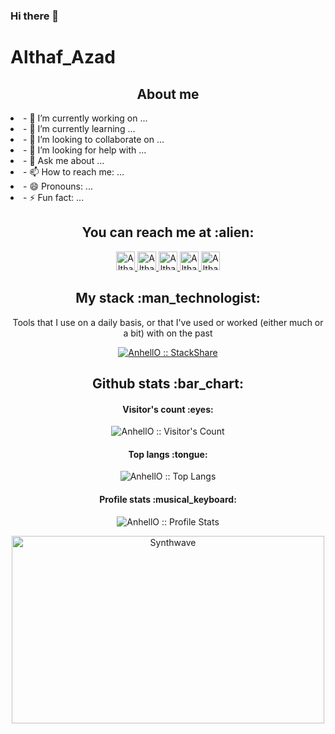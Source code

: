### Hi there 👋

<!--
**Althaf99/Althaf99** is a ✨ _special_ ✨ repository because its `README.md` (this file) appears on your GitHub profile.

Here are some ideas to get you started:

- 🔭 I’m currently working on ... 
- 🌱 I’m currently learning ... Java with Spring Boot
- 👯 I’m looking to collaborate on ...
- 🤔 I’m looking for help with ...
- 💬 Ask me about ...
- 📫 How to reach me: ...
- 😄 Pronouns: ...
- ⚡ Fun fact: ...
-->

# Althaf_Azad
<h2 align="center">About me</h2>
<ui>
<li>- 🔭 I’m currently working on ...
<li>- 🌱 I’m currently learning ...
<li>- 👯 I’m looking to collaborate on ...
<li>- 🤔 I’m looking for help with ...
<li>- 💬 Ask me about ...
<li>- 📫 How to reach me: ...
<li>- 😄 Pronouns: ...
<li>- ⚡ Fun fact: ...
  </ui>
<h2 align="center">You can reach me at :alien:</h2>

<p align="center">
<!--   <a href="https://dev.to/anhello">
    <img src="https://d2fltix0v2e0sb.cloudfront.net/dev-badge.svg" alt="Angel Santiago Jaime Zavala's DEV Profile" height="30" width="30">
  </a> -->

  <a href="https://www.linkedin.com/in/althaf-azad-290aaa19b/">
    <img src="https://www.vectorlogo.zone/logos/linkedin/linkedin-icon.svg" alt="Altha Azad's LinkedIn Profile" height="30" width="30">
  </a>

  <a href="https://stackoverflow.com/users/15229589/mohamed-althaf">
    <img src="https://www.vectorlogo.zone/logos/stackoverflow/stackoverflow-icon.svg" alt="Althaf Azad's Stack Overflow Profile" height="30" width="30">
  </a>

<!--   <a href="https://stackexchange.com/users/3525056/angel-santiago-jaime-zavala">
    <img src="https://www.vectorlogo.zone/logos/stackexchange/stackexchange-icon.svg" alt="Angel Santiago Jaime Zavala's Stack Exchange Profile" height="30" width="30">
  </a> -->

<!--   <a href="https://stackshare.io/anhello">
    <img src="https://cdn.worldvectorlogo.com/logos/stackshare.svg" alt="Angel Santiago Jaime Zavala's StackShare Profile" height="30" width="30">
  </a> -->
  
  <a href="https://github.com/Althaf99">
    <img src="https://www.vectorlogo.zone/logos/gitlab/gitlab-icon.svg" alt="Althaf Azad's GitLab Profile" height="30" width="30">
  </a>
  
  <a href="https://medium.com/@mohamedalthaf872">
    <img src="https://www.vectorlogo.zone/logos/medium/medium-tile.svg" alt="Althaf Azad's Medium Profile" height="30" width="30">
  </a>
  
  <a href="https://www.youtube.com/channel/UCLl6t-GgvhODwom5qnb2Jqg">
    <img src="https://www.vectorlogo.zone/logos/youtube/youtube-icon.svg" alt="Althaf's YouTube Channel" height="30" width="30">
  </a>
</p>

<h2 align="center">My stack :man_technologist:</h2>

<p align="center">Tools that I use on a daily basis, or that I've used or worked (either much or a bit) with on the past</p>
<p align="center">
  <a href="https://stackshare.io/mohamedalthaf872/portfolio#stack">
    <img src="http://img.shields.io/badge/tech-stack-0690fa.svg?style=flat" alt="AnhellO :: StackShare" />
  </a>
</p>

<h2 align="center">Github stats :bar_chart:</h2>

<h4 align="center">Visitor's count :eyes:</h4>

<p align="center"><img src="https://profile-counter.glitch.me/{AnhellO}/count.svg" alt="AnhellO :: Visitor's Count" /></p>

<h4 align="center">Top langs :tongue:</h4>

<p align="center"><img src="https://github-readme-stats.vercel.app/api/top-langs/?username=AnhellO&langs_count=10&theme=tokyonight&layout=compact" alt="AnhellO :: Top Langs" /></p>

<h4 align="center">Profile stats :musical_keyboard:</h4>

<p align="center"><img src="https://github-readme-stats.vercel.app/api?username=AnhellO&show_icons=true&theme=synthwave" alt="AnhellO :: Profile Stats" /></p>

<p align="center"><img src="https://thumbs.gfycat.com/GoodnaturedFondGaur-size_restricted.gif" alt="Synthwave" height="300" width="500"></p>

